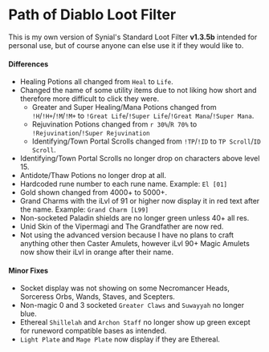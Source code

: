 # Path of Diablo Loot Filter
This is my own version of Synial's Standard Loot Filter **v1.3.5b** intended for personal use, but of course anyone can else use it if they would like to.

#### Differences
* Healing Potions all changed from `Heal` to `Life`.
* Changed the name of some utility items due to not liking how short and therefore more difficult to click they were.
  * Greater and Super Healing/Mana Potions changed from `!H`/`!H+`/`!M`/`!M+` to `!Great Life`/`!Super Life`/`!Great Mana`/`!Super Mana`.
  * Rejuvination Potions changed from `r 30%`/`R 70%` to `!Rejuvination`/`!Super Rejuvination`
  * Identifying/Town Portal Scrolls changed from `!TP`/`!ID` to `TP Scroll`/`ID Scroll`.
* Identifying/Town Portal Scrolls no longer drop on characters above level 15.
* Antidote/Thaw Potions no longer drop at all.
* Hardcoded rune number to each rune name. Example: `El [01]`
* Gold shown changed from 4000+ to 5000+.
* Grand Charms with the iLvl of 91 or higher now display it in red text after the name. Example: `Grand Charm [L99]`
* Non-socketed Paladin shields are no longer green unless 40+ all res.
* Unid Skin of the Vipermagi and The Grandfather are now red.
* Not using the advanced version because I have no plans to craft anything other then Caster Amulets, however iLvl 90+ Magic Amulets now show their iLvl in orange after their name.

#### Minor Fixes
* Socket display was not showing on some Necromancer Heads, Sorceress Orbs, Wands, Staves, and Scepters.
* Non-magic 0 and 3 socketed `Greater Claws` and `Suwayyah` no longer blue.
* Ethereal `Shillelah` and `Archon Staff` no longer show up green except for runeword compatible bases as intended.
* `Light Plate` and `Mage Plate` now display if they are Ethereal.
